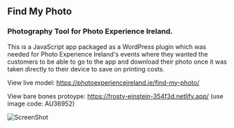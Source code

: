 ## Find My Photo

### Photography Tool for Photo Experience Ireland.

This is a JavaScript app packaged as a WordPress plugin which was needed for Photo Experience Ireland's events where they wanted the customers to be able to go to the app and download their photo once it was taken directly to their device to save on printing costs.

View live model: https://photoexperienceireland.ie/find-my-photo/ 

View bare bones protoype: https://frosty-einstein-354f3d.netlify.app/ (use image code: AU36952)

![ScreenShot](https://raw.github.com/RossoMaguire/photo-experience-irl/master/prototype/img/prototype/img/example-screen.png)


